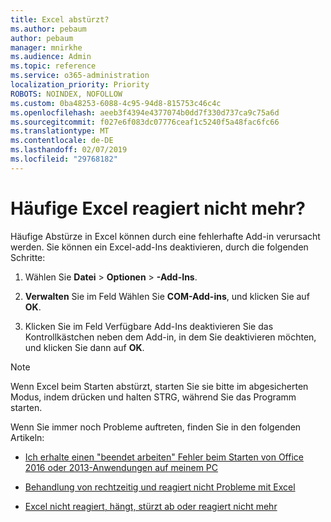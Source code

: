 ```yaml
---
title: Excel abstürzt?
ms.author: pebaum
author: pebaum
manager: mnirkhe
ms.audience: Admin
ms.topic: reference
ms.service: o365-administration
localization_priority: Priority
ROBOTS: NOINDEX, NOFOLLOW
ms.custom: 0ba48253-6088-4c95-94d8-815753c46c4c
ms.openlocfilehash: aeeb3f4394e4377074b0dd7f330d737ca9c75a6d
ms.sourcegitcommit: f027e6f083dc07776ceaf1c5240f5a48fac6fc66
ms.translationtype: MT
ms.contentlocale: de-DE
ms.lasthandoff: 02/07/2019
ms.locfileid: "29768182"
---
```

# <a name="frequent-excel-crashes"></a>Häufige Excel reagiert nicht mehr?

Häufige Abstürze in Excel können durch eine fehlerhafte Add-in verursacht werden. Sie können ein Excel-add-Ins deaktivieren, durch die folgenden Schritte:
  
1. Wählen Sie **Datei** \> **Optionen** \> **-Add-Ins**.
    
2. **Verwalten** Sie im Feld Wählen Sie **COM-Add-ins**, und klicken Sie auf **OK**.
    
3. Klicken Sie im Feld Verfügbare Add-Ins deaktivieren Sie das Kontrollkästchen neben dem Add-in, in dem Sie deaktivieren möchten, und klicken Sie dann auf **OK**.
    
> [!NOTE]
> Wenn Excel beim Starten abstürzt, starten Sie sie bitte im abgesicherten Modus, indem drücken und halten STRG, während Sie das Programm starten. 
  
Wenn Sie immer noch Probleme auftreten, finden Sie in den folgenden Artikeln:
  
- [Ich erhalte einen "beendet arbeiten" Fehler beim Starten von Office 2016 oder 2013-Anwendungen auf meinem PC](https://support.office.com/article/52bd7985-4e99-4a35-84c8-2d9b8301a2fa.aspx)
    
- [Behandlung von rechtzeitig und reagiert nicht Probleme mit Excel](https://support.microsoft.com/help/2758592/how-to-troubleshoot-crashing-and-not-responding-issues-with-excel)
    
- [Excel nicht reagiert, hängt, stürzt ab oder reagiert nicht mehr](https://support.office.com/article/37e7d3c9-9e84-40bf-a805-4ca6853a1ff4.aspx)
    
